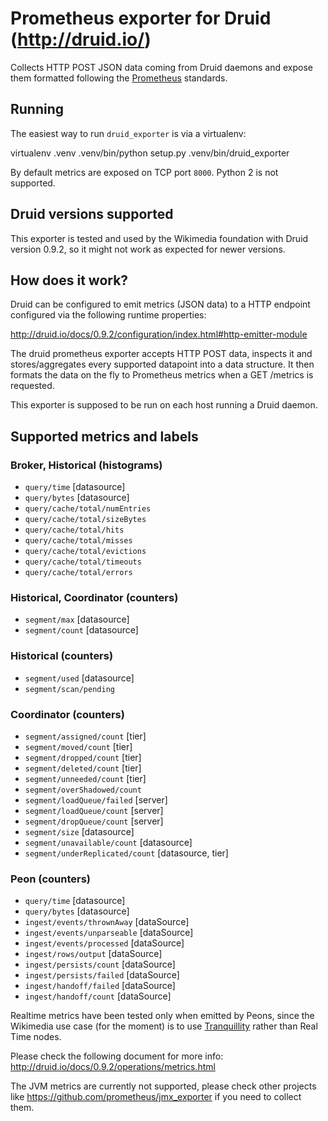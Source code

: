 # Prometheus exporter for Druid (http://druid.io/)

Collects HTTP POST JSON data coming from Druid daemons and expose them formatted
following the [Prometheus](https://prometheus.io) standards.

## Running

The easiest way to run `druid_exporter` is via a virtualenv:

  virtualenv .venv
  .venv/bin/python setup.py
  .venv/bin/druid_exporter

By default metrics are exposed on TCP port `8000`. Python 2 is not supported.

## Druid versions supported

This exporter is tested and used by the Wikimedia foundation with Druid version 0.9.2,
so it might not work as expected for newer versions.

## How does it work?

Druid can be configured to emit metrics (JSON data) to a HTTP endpoint configured
via the following runtime properties:

http://druid.io/docs/0.9.2/configuration/index.html#http-emitter-module

The druid prometheus exporter accepts HTTP POST data, inspects it and stores/aggregates
every supported datapoint into a data structure. It then formats the
data on the fly to Prometheus metrics when a GET /metrics is requested.

This exporter is supposed to be run on each host running a Druid daemon.

## Supported metrics and labels

### Broker, Historical (histograms)
* `query/time` [datasource]
* `query/bytes` [datasource]
* `query/cache/total/numEntries`
* `query/cache/total/sizeBytes`
* `query/cache/total/hits`
* `query/cache/total/misses`
* `query/cache/total/evictions`
* `query/cache/total/timeouts`
* `query/cache/total/errors`

### Historical, Coordinator (counters)
* `segment/max` [datasource]
* `segment/count` [datasource]

### Historical (counters)
* `segment/used` [datasource]
* `segment/scan/pending`

### Coordinator (counters)
* `segment/assigned/count` [tier]
* `segment/moved/count` [tier]
* `segment/dropped/count` [tier]
* `segment/deleted/count` [tier]
* `segment/unneeded/count` [tier]
* `segment/overShadowed/count`
* `segment/loadQueue/failed` [server]
* `segment/loadQueue/count` [server]
* `segment/dropQueue/count` [server]
* `segment/size` [datasource]
* `segment/unavailable/count` [datasource]
* `segment/underReplicated/count` [datasource, tier]

### Peon (counters)
* `query/time` [datasource]
* `query/bytes` [datasource]
* `ingest/events/thrownAway` [dataSource]
* `ingest/events/unparseable` [dataSource]
* `ingest/events/processed` [dataSource]
* `ingest/rows/output` [dataSource]
* `ingest/persists/count` [dataSource]
* `ingest/persists/failed` [dataSource]
* `ingest/handoff/failed` [dataSource]
* `ingest/handoff/count` [dataSource]

Realtime metrics have been tested only when emitted by Peons, since the Wikimedia
use case (for the moment) is to use [Tranquillity](https://github.com/druid-io/tranquility)
rather than Real Time nodes.

Please check the following document for more info:
http://druid.io/docs/0.9.2/operations/metrics.html

The JVM metrics are currently not supported, please check other projects
like https://github.com/prometheus/jmx_exporter if you need to collect them.
